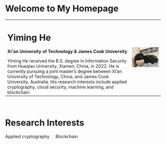 # Welcome to My Homepage

<table border="0">
  <tr>
    <td width="80%">
      <h1>Yiming He</h1>
      <p><b>Xi'an University of Technology & James Cook University</b></p>
      Yiming He received the B.S. degree in Information Security from Huaqiao University, Xiamen, China, in 2022. He is currently pursuing a joint master’s degree between Xi’an University of Technology, China, and James Cook University, Australia. His research interests include applied cryptography, cloud security, machine learning, and blockchain.
    </td>
    <td width="20%">
      <img src="/头像.jpg" width="500%">   
    </td>
  </tr>
</table>

&nbsp;

# Research Interests
Applied cryptography
&nbsp;
&nbsp;
Blockchain
